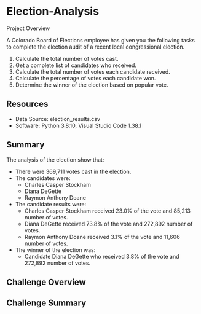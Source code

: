 # Election-Analysis

Project Overview

A Colorado Board of Elections employee has given you the following tasks to complete the election audit of a recent local congressional election.
  1. Calculate the total number of votes cast.
  2. Get a complete list of candidates who received.
  3. Calculate the total number of votes each candidate received.
  4. Calculate the percentage of votes each candidate won.
  5. Determine the winner of the election based on popular vote.

## Resources ##
  * Data Source: election_results.csv
  * Software: Python 3.8.10, Visual Studio Code 1.38.1
  
## Summary ##

The analysis of the election show that:
 
  * There were 369,711 votes cast in the election.
  * The candidates were:
    * Charles Casper Stockham
    * Diana DeGette
    * Raymon Anthony Doane
  * The candidate results were:
    * Charles Casper Stockham received 23.0% of the vote and 85,213 number of votes.
    * Diana DeGette received 73.8% of the vote and 272,892 number of votes.
    * Raymon Anthony Doane received 3.1% of the vote and 11,606 number of votes.
  * The winner of the election was:
    * Candidate Diana DeGette who received 3.8% of the vote and 272,892 number of votes.
    
 ## Challenge Overview ##
 ## Challenge Summary ##

